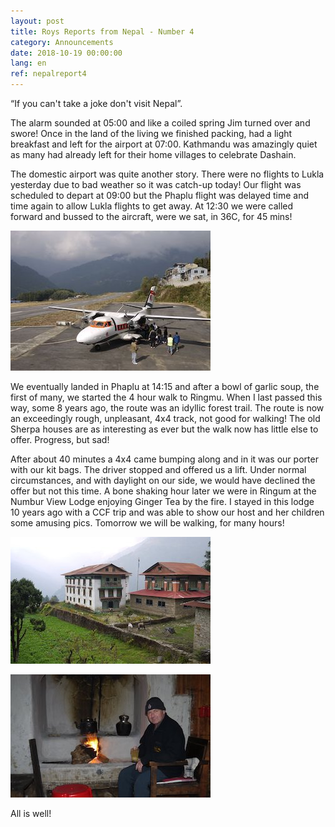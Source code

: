 ```yaml
---
layout: post
title: Roys Reports from Nepal - Number 4
category: Announcements
date: 2018-10-19 00:00:00
lang: en
ref: nepalreport4
---
```


“If you can't take a joke don't visit Nepal”.

The alarm sounded at 05:00 and like a coiled spring Jim turned over and swore! Once in the land of the living we finished packing, had a light breakfast and left for the airport at 07:00. Kathmandu was amazingly quiet as many had already left for their home villages to celebrate Dashain.

The domestic airport was quite another story. There were no flights to Lukla yesterday due to bad weather so it was catch-up today! Our flight was scheduled to depart at 09:00 but the Phaplu flight was delayed time and time again to allow Lukla flights to get away. At 12:30 we were called forward and bussed to the aircraft, were we sat, in 36C, for 45 mins!

![](/uploads/roysreport4a-1.jpg)

We eventually landed in Phaplu at 14:15 and after a bowl of garlic soup, the first of many, we started the 4 hour walk to Ringmu. When I last passed this way, some 8 years ago, the route was an idyllic forest trail. The route is now an exceedingly rough, unpleasant, 4x4 track, not good for walking! The old Sherpa houses are as interesting as ever but the walk now has little else to offer. Progress, but sad!

After about 40 minutes a 4x4 came bumping along and in it was our porter with our kit bags. The driver stopped and offered us a lift. Under normal circumstances, and with daylight on our side, we would have declined the offer but not this time. A bone shaking hour later we were in Ringum at the Numbur View Lodge enjoying Ginger Tea by the fire. I stayed in this lodge 10 years ago with a CCF trip and was able to show our host and her children some amusing pics. Tomorrow we will be walking, for many hours!

![](/uploads/roysreport4b-1.jpg)

![](/uploads/roysreport4c-1.jpg)

All is well!